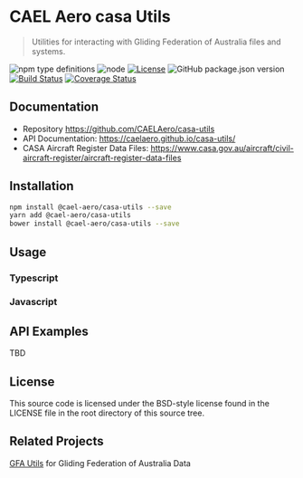 
# CAEL Aero casa Utils

> Utilities for interacting with Gliding Federation of Australia files and systems. 

![npm type definitions](https://img.shields.io/npm/types/@cael-aero/casa-utils)
![node](https://img.shields.io/node/v/@cael-aero/casa-utils)
[![License](https://img.shields.io/badge/License-BSD%203--Clause-blue.svg)](https://opensource.org/licenses/BSD-3-Clause)
![GitHub package.json version](https://img.shields.io/github/package-json/v/CAELAero/casa-utils)
[![Build Status](https://travis-ci.com/CAELAero/casa-utils.svg?branch=master)](https://travis-ci.com/CAELAero/casa-utils)
[![Coverage Status](https://coveralls.io/repos/github/CAELAero/casa-utils/badge.svg)](https://coveralls.io/github/CAELAero/casa-utils)

## Documentation

* Repository https://github.com/CAELAero/casa-utils
* API Documentation: https://caelaero.github.io/casa-utils/
* CASA Aircraft Register Data Files: https://www.casa.gov.au/aircraft/civil-aircraft-register/aircraft-register-data-files
 
## Installation

```sh
npm install @cael-aero/casa-utils --save
yarn add @cael-aero/casa-utils
bower install @cael-aero/casa-utils --save
```                                      

## Usage

### Typescript

### Javascript

## API Examples

TBD

## License

This source code is licensed under the BSD-style license found in the
LICENSE file in the root directory of this source tree. 

## Related Projects

[GFA Utils](https://github.com/CAELAero/gfa-utils) for Gliding Federation of Australia Data
